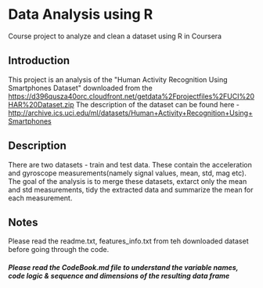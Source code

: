 # Data Analysis using R
Course project to analyze and clean a dataset using R in Coursera
## Introduction
This project is an analysis of the "Human Activity Recognition Using Smartphones Dataset" downloaded from the https://d396qusza40orc.cloudfront.net/getdata%2Fprojectfiles%2FUCI%20HAR%20Dataset.zip
The description of the dataset can be found here - http://archive.ics.uci.edu/ml/datasets/Human+Activity+Recognition+Using+Smartphones
## Description
There are two datasets - train and test data. These contain the acceleration and gyroscope measurements(namely signal values, mean, std, mag etc). The goal of the analysis is to merge these datasets, extarct only the mean and std measurements, tidy the extracted data and summarize the mean for each measurement.
## Notes
Please read the readme.txt, features_info.txt from teh downloaded dataset before going through the code. 
##### Please read the CodeBook.md file to understand the variable names, code logic & sequence and dimensions of the resulting data frame
